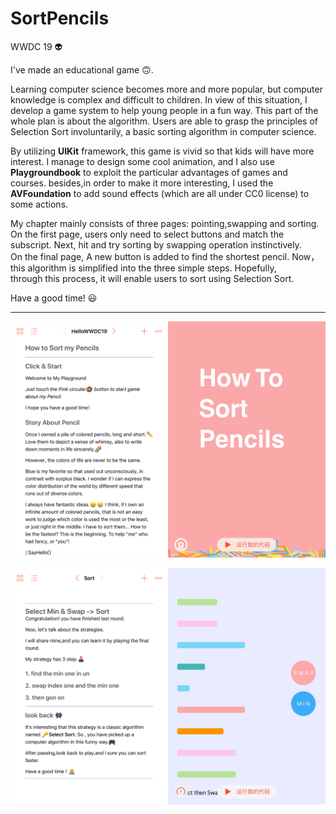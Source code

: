 # SortPencils

WWDC 19 👽

I've made an educational game 🙃. 

Learning computer science becomes more and more popular, but computer knowledge is complex and difficult to children. In view of this situation, I develop a game system to help young people in a fun way. This part of the whole plan is about the algorithm. Users are able to grasp the principles of Selection Sort involuntarily, a basic sorting algorithm in computer science. 

By utilizing **UIKit** framework, this game is vivid so that kids will have more interest. I manage to design some cool animation, and I also use **Playgroundbook** to exploit the particular advantages of games and courses. besides,in order to make it more interesting, I used the **AVFoundation** to add sound effects (which are all under CC0 license) to some actions.

My chapter mainly consists of three pages: pointing,swapping and sorting. On the first page, users only need to select buttons and match the subscript. Next, hit and try sorting by swapping operation instinctively. 
On the final page, A new button is added to find the shortest pencil. Now，this algorithm is simplified into the three simple steps. Hopefully, through this process, it will enable users to sort using Selection Sort. 

Have a good time! 😃

---

![](View2.png)

![](View1.png)


